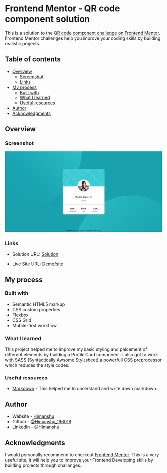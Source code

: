 # Frontend Mentor - QR code component solution

This is a solution to the [QR code component challenge on Frontend Mentor](https://www.frontendmentor.io/challenges/product-preview-card-component-GO7UmttRfa). Frontend Mentor challenges help you improve your coding skills by building realistic projects.

## Table of contents

- [Overview](#overview)
  - [Screenshot](#screenshot)
  - [Links](#links)
- [My process](#my-process)
  - [Built with](#built-with)
  - [What I learned](#what-i-learned)
  - [Useful resources](#useful-resources)
- [Author](#author)
- [Acknowledgments](#acknowledgments)

## Overview

### Screenshot

![screenshot](images/screenshot.png)

### Links

- Solution URL: [Solution](https://github.com/Himanshu-196018/profile_card_component_challenge)

- Live Site URL: [Demo/site](https://himanshu-196018.github.io/profile_card_component_challenge/)

## My process

### Built with

- Semantic HTML5 markup
- CSS custom properties
- Flexbox
- CSS Grid
- Mobile-first workflow

### What I learned

This project helped me to improve my basic styling and palcement of different elements by building a Profile Card component. I also got to work with SASS (Syntactically Awsome Stylesheet) a powerfull CSS preprocessor which reduces the style codes.

### Useful resources

- [Markdown](https://www.markdownguide.org/) - This helped me to understand and write down markdown.

## Author

- Website - [Himanshu]("")
- Github - [@Himanshu_196018](https://github.com/Himanshu-196018)
- LinkedIn - [@Himanshu](www.linkedin.com/in/himanshu-kumar-2b7993167)

## Acknowledgments

I would personally recommend to checkout [Frontend Mentor](https://www.frontendmentor.io/). This is a very useful site, it will help you to improve your Frontend Developing skills by building projects through challanges.
